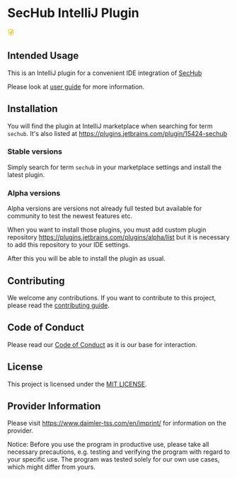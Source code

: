 <!-- SPDX-License-Identifier: MIT -->
# SecHub IntelliJ Plugin
![SecHub Logo](https://github.com/Daimler/sechub-plugin-intellij/blob/master/src/main/resources/icons/sechub-logo.png)

## Intended Usage

This is an IntelliJ plugin for a convenient IDE integration of [SecHub](https://github.com/daimler/sechub)  

Please look at [user guide](src/docs/asciidoc/user-guide.adoc) for more information.


## Installation
You will find the plugin at IntelliJ marketplace when searching for term `sechub`.
It's also listed at https://plugins.jetbrains.com/plugin/15424-sechub

### Stable versions
Simply search for term `sechub` in your marketplace settings and install the latest plugin.

### Alpha versions
Alpha versions are versions not already full tested but available for community to test the newest features etc.
 
When you want to install those plugins, you must add custom plugin repository https://plugins.jetbrains.com/plugins/alpha/list but it is
necessary to add this repository to your IDE settings.

After this you will be able to install the plugin as usual.

## Contributing

We welcome any contributions.
If you want to contribute to this project, please read the [contributing guide](CONTRIBUTING.md).

## Code of Conduct

Please read our [Code of Conduct](https://github.com/Daimler/daimler-foss/blob/master/CODE_OF_CONDUCT.md) as it is our base for interaction.

## License

This project is licensed under the [MIT LICENSE](LICENSE).

## Provider Information

Please visit <https://www.daimler-tss.com/en/imprint/> for information on the provider.

Notice: Before you use the program in productive use, please take all necessary precautions,
e.g. testing and verifying the program with regard to your specific use.
The program was tested solely for our own use cases, which might differ from yours.
